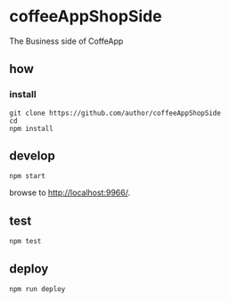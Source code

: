 
# coffeeAppShopSide

The Business side of CoffeApp 

## how

### install

```
git clone https://github.com/author/coffeeAppShopSide
cd 
npm install
```

## develop

```
npm start
```

browse to <http://localhost:9966/>.

## test

```
npm test
```

## deploy

```
npm run deploy
```
